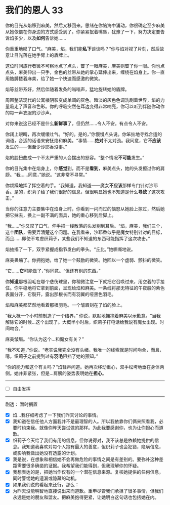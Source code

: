 # 我们的恩人 33

你的目光从焰移到麻美，然后又移回来。思绪在你脑海中涌动，你很确定至少麻美从她依偎在你身边的方式感受到了。你紧紧抿着嘴唇，犹豫了一下，努力决定要告诉焰多少，以及**如何**告诉她......

你重重地叹了口气。“麻美，焰，我们能**私下**谈谈吗？”你与焰对视了片刻，然后故意让目光落在她手臂上的盾牌上。

这位时间旅行者微不可察地点了点头，瞥了一眼麻美，麻美则瞥了你一眼。你也点点头，麻美伸出一只手，金色的丝带从她的掌心延伸出来，缠绕在焰身上。你一直用胳膊搂着麻美，给了她一个快速而感激的微笑。

焰等丝带系好，然后伴随着发条的嗡嗡声，猛地旋转她的盾牌。

周围整洁现代的公寓楼阴影变成单调的灰色。暗淡的灰色色调洗刷着世界，焰的力量吸走了声音和色彩。你的呼吸突然在耳边变得非常响亮，你可以听到伴随你动作的每一声衣服的沙沙声。

对你来说这已经不是什么**新鲜事**了，但仍然......令人不安。有点令人不安。

你闭上眼睛，再次缓缓吐气。“好的。是的，”你慢慢点头说。你笨拙地寻找合适的词语，合适的话语来安抚焰和麻美。“事情......**绝对**不太对劲。我同意，它**不应该**发生的——但至少沙耶香没事。”

焰的脸扭曲成一个不太严重的人会摆出的怒容。“整个情况**不可能**发生。”

你的目光集中在焰身上，你**感觉**到，而不是**看到**，麻美点头，她的头发擦过你的肩膀。“我......同意，”她说。“这非常不寻常。”

你烦躁地挥了挥空着的手。“我知道，我知道——魔女**不应该**那样专门针对沙耶香。是的，织莉子给了我们很好的信息，但很明显她也不知道是什么**导致**了这次攻击。”

当你的注意力主要集中在焰身上时，你看到一闪而过的恼怒从她脸上掠过，然后她把它抹去，换上一副不满的面具，她的重心移到后脚上。

“我......”你又叹了口气，伸手把一缕散落的头发别到耳后。“焰，麻美，我们三个，这个**团队**，需要弄清楚这个问题。在我看来，沙耶香似乎是魔女特别针对的目标，而且......即使不考虑织莉子，某些我们不知道的东西可能指挥了这次攻击。”

焰抽搐了一下，双手紧握成指节发白的拳头。“丘比，”她嘶嘶地说。

麻美畏缩了。你拥抱她，给了她一个鼓励的微笑。她回以一个虚弱、颤抖的微笑。

“它......**它**可能做了，”你同意。“但还有别的东西。”

你**知道**那根羽毛在哪个悲伤球里，你稍微注意一下就把它召唤过来，用空着的手接住。你平稳地将它拿到前面，呈现给焰和麻美。一条线将那无特征的午夜般的紫色表面分开，它裂开，露出那根长而有羽翼的哑黑色羽毛。

焰和麻美都茫然地看着那根羽毛。一个皱眉刻在了焰的脸上。

“我大概一个小时前制造了一个结界，” 你说，默默地拥抱着麻美以示歉意。“当我解除它的时候...这个出现了。大概半小时后，织莉子打电话给我说有魔女出现。时间吻合。”

麻美皱眉。“你认为这个...和魔女有关？”

“我不知道，”你说。“老实说我完全没有头绪。我唯一的线索就是时间吻合，而且，嗯。织莉子之前提到过有**羽毛**阻挡了她的预知。”

“你的能力和这个有关吗？”焰轻声问道。她再次移动重心，双手松垮地垂在身体两侧。她并非紧张，但是...肩膀的姿势表明她在**担心**。

---

- [ ] 自由发挥

---

剧透： 暂时搁置

- [x] 焰...我仔细考虑了一下我们昨天讨论的事情。
- [x] 我知道在信任他人方面我并不是最理智的人。所以我依靠你们俩来照看我，必要时约束我。就像你昨天尝试做的那样。为此我要感谢你，也为让你担心而道歉。
- [x] 织莉子今天给了我们有用的信息，但你说得对，我不该总是依赖她提供的信息。我知道我喜欢对每个人抱有最大的善意，但织莉子也会犯错，隐瞒信息，或影响我做出她没有透露的计划。
- [x] 我是说，在想象和相信她不会再做危险的事情之间是有差别的。要弥补这种差距需要很多确凿的证据。我希望我们能得到，但我理解你的怀疑。
- [x] 我想表达的是，把她当作仅有的一个潜在信息来源。复核她提供的任何信息，同时警惕她的遗漏或隐藏的动机。
- [x] 如果我们说的看起来还行，那么：
- [x] 为昨天没能明智地直接说出来而道歉。重申尽管我们承担了很多事情，但我们永远是她的朋友和盟友。把麻美抱得更紧，让她明白这句话也包括她在内。

